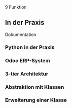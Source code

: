 9 Funktion

## In der Praxis

Dokumentation

### Python in der Praxis

### Odoo ERP-System

### 3-tier Architektur

### Abstraktion mit Klassen

### Erweiterung einer Klasse